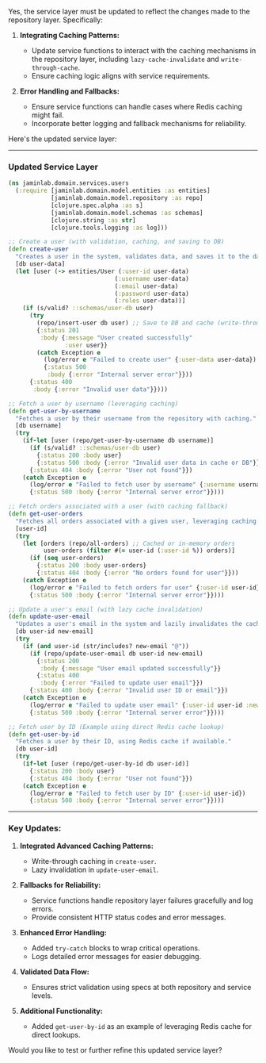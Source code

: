 Yes, the service layer must be updated to reflect the changes made to the repository layer. Specifically:

1. **Integrating Caching Patterns:**
   - Update service functions to interact with the caching mechanisms in the repository layer, including `lazy-cache-invalidate` and `write-through-cache`.
   - Ensure caching logic aligns with service requirements.

2. **Error Handling and Fallbacks:**
   - Ensure service functions can handle cases where Redis caching might fail.
   - Incorporate better logging and fallback mechanisms for reliability.

Here's the updated service layer:

---

### **Updated Service Layer**

```clojure
(ns jaminlab.domain.services.users
  (:require [jaminlab.domain.model.entities :as entities]
            [jaminlab.domain.model.repository :as repo]
            [clojure.spec.alpha :as s]
            [jaminlab.domain.model.schemas :as schemas]
            [clojure.string :as str]
            [clojure.tools.logging :as log]))

;; Create a user (with validation, caching, and saving to DB)
(defn create-user
  "Creates a user in the system, validates data, and saves it to the database with caching."
  [db user-data]
  (let [user (-> entities/User (:user-id user-data)
                              (:username user-data)
                              (:email user-data)
                              (:password user-data)
                              (:roles user-data))]
    (if (s/valid? ::schemas/user-db user)
      (try
        (repo/insert-user db user) ;; Save to DB and cache (write-through)
        {:status 201
         :body {:message "User created successfully"
                :user user}}
        (catch Exception e
          (log/error e "Failed to create user" {:user-data user-data})
          {:status 500
           :body {:error "Internal server error"}}))
      {:status 400
       :body {:error "Invalid user data"}})))

;; Fetch a user by username (leveraging caching)
(defn get-user-by-username
  "Fetches a user by their username from the repository with caching."
  [db username]
  (try
    (if-let [user (repo/get-user-by-username db username)]
      (if (s/valid? ::schemas/user-db user)
        {:status 200 :body user}
        {:status 500 :body {:error "Invalid user data in cache or DB"}})
      {:status 404 :body {:error "User not found"}})
    (catch Exception e
      (log/error e "Failed to fetch user by username" {:username username})
      {:status 500 :body {:error "Internal server error"}})))

;; Fetch orders associated with a user (with caching fallback)
(defn get-user-orders
  "Fetches all orders associated with a given user, leveraging caching."
  [user-id]
  (try
    (let [orders (repo/all-orders) ;; Cached or in-memory orders
          user-orders (filter #(= user-id (:user-id %)) orders)]
      (if (seq user-orders)
        {:status 200 :body user-orders}
        {:status 404 :body {:error "No orders found for user"}}))
    (catch Exception e
      (log/error e "Failed to fetch orders for user" {:user-id user-id})
      {:status 500 :body {:error "Internal server error"}})))

;; Update a user's email (with lazy cache invalidation)
(defn update-user-email
  "Updates a user's email in the system and lazily invalidates the cache."
  [db user-id new-email]
  (try
    (if (and user-id (str/includes? new-email "@"))
      (if (repo/update-user-email db user-id new-email)
        {:status 200
         :body {:message "User email updated successfully"}}
        {:status 400
         :body {:error "Failed to update user email"}})
      {:status 400 :body {:error "Invalid user ID or email"}})
    (catch Exception e
      (log/error e "Failed to update user email" {:user-id user-id :new-email new-email})
      {:status 500 :body {:error "Internal server error"}})))

;; Fetch user by ID (Example using direct Redis cache lookup)
(defn get-user-by-id
  "Fetches a user by their ID, using Redis cache if available."
  [db user-id]
  (try
    (if-let [user (repo/get-user-by-id db user-id)]
      {:status 200 :body user}
      {:status 404 :body {:error "User not found"}})
    (catch Exception e
      (log/error e "Failed to fetch user by ID" {:user-id user-id})
      {:status 500 :body {:error "Internal server error"}})))
```

---

### **Key Updates:**

1. **Integrated Advanced Caching Patterns:**
   - Write-through caching in `create-user`.
   - Lazy invalidation in `update-user-email`.

2. **Fallbacks for Reliability:**
   - Service functions handle repository layer failures gracefully and log errors.
   - Provide consistent HTTP status codes and error messages.

3. **Enhanced Error Handling:**
   - Added `try-catch` blocks to wrap critical operations.
   - Logs detailed error messages for easier debugging.

4. **Validated Data Flow:**
   - Ensures strict validation using specs at both repository and service levels.

5. **Additional Functionality:**
   - Added `get-user-by-id` as an example of leveraging Redis cache for direct lookups.

Would you like to test or further refine this updated service layer?